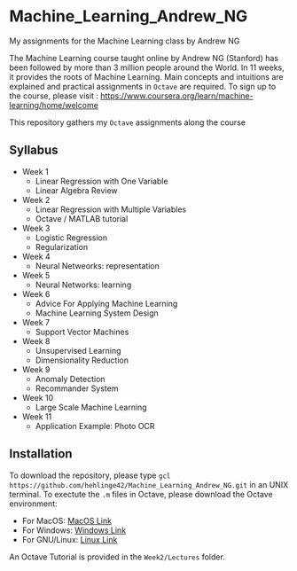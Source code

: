 # Machine_Learning_Andrew_NG
My assignments for the Machine Learning class by Andrew NG

The Machine Learning course taught online by Andrew NG (Stanford) has been followed by more than 3 million people around the World. In 11 weeks, it provides the roots of Machine Learning. Main concepts and intuitions are explained and practical assignments in `Octave` are required.
To sign up to the course, please visit : https://www.coursera.org/learn/machine-learning/home/welcome

This repository gathers my `Octave` assignments along the course

## Syllabus

* Week 1
  * Linear Regression with One Variable
  * Linear Algebra Review
* Week 2
  * Linear Regression with Multiple Variables
  * Octave / MATLAB tutorial
* Week 3
  * Logistic Regression
  * Regularization
* Week 4
  * Neural Netweorks: representation
* Week 5
  * Neural Networks: learning
* Week 6
  * Advice For Applying Machine Learning
  * Machine Learning System Design
* Week 7
  * Support Vector Machines
* Week 8
  * Unsupervised Learning
  * Dimensionality Reduction
* Week 9
  * Anomaly Detection
  * Recommander System
* Week 10
  * Large Scale Machine Learning
* Week 11
  * Application Example: Photo OCR

## Installation

To download the repository, please type `gcl https://github.com/hehlinge42/Machine_Learning_Andrew_NG.git` in an UNIX terminal. To exectute the `.m` files in Octave, please download the Octave environment: 
* For MacOS: [MacOS Link](https://sourceforge.net/projects/octave/files/Octave%20MacOSX%20Binary/2013-12-30%20binary%20installer%20of%20Octave%203.8.0%20for%20OSX%2010.9.1%20%28beta%29/GNU_Octave_3.8.0-6.dmg/download) 
* For Windows: [Windows Link](http://wiki.octave.org/Octave_for_Microsoft_Windows)
* For GNU/Linux: [Linux Link](http://wiki.octave.org/Octave_for_GNU/Linux)

An Octave Tutorial is provided in the `Week2/Lectures` folder.
